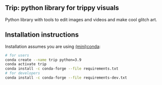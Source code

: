 ## Trip: python library for trippy visuals

Python library with tools to edit images and videos and make cool glitch art.


## Installation instructions

Installation assumes you are using [(mini)conda](https://docs.conda.io/en/latest/miniconda.html):

```bash
# for users
conda create --name trip python=3.9
conda activate trip
conda install -c conda-forge --file requirements.txt
# for developers
conda install -c conda-forge --file requirements-dev.txt
```
